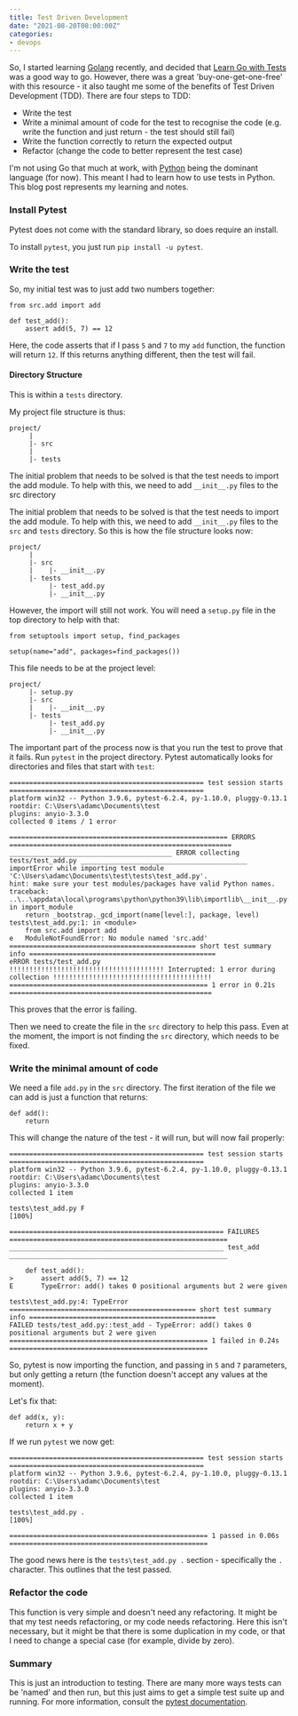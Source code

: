 ```yaml
---
title: Test Driven Development
date: "2021-08-20T08:00:00Z"
categories:
- devops
---
```


So, I started learning [Golang](https://golang.org) recently, and decided that [Learn Go with Tests](https://quii.gitbook.io/learn-go-with-tests/) was a good way to go. However, there was a great 'buy-one-get-one-free' with this resource - it also taught me some of the benefits of Test Driven Development (TDD). There are four steps to TDD:

- Write the test
- Write a minimal amount of code for the test to recognise the code (e.g. write the function and just return - the test should still fail)
- Write the function correctly to return the expected output
- Refactor (change the code to better represent the test case)

I'm not using Go that much at work, with [Python](https://python.org) being  the dominant language (for now). This meant I had to learn how to use tests in Python. This blog post represents my learning and notes. 

### Install Pytest

Pytest does not come with the standard library, so does require an install. 

To install `pytest`, you just run `pip install -u pytest`. 

### Write the test

So, my initial test was to just add two numbers together:


    from src.add import add

    def test_add():
        assert add(5, 7) == 12

Here, the code asserts that if I pass `5` and `7` to my `add` function, the function will return `12`. If this returns anything different, then the test will fail. 

#### Directory Structure

This is within a `tests` directory. 

My project file structure is thus:

    project/
         | 
    	 |- src
         |
         |- tests

The initial problem that needs to be solved is that the test needs to import the add module. To help with this, we need to add `__init__.py` files to the src directory 

The initial problem that needs to be solved is that the test needs to import the add module. To help with this, we need to add `__init__.py` files to the `src` and `tests` directory. So this is how the file structure looks now:
    
    project/
         | 
    	 |- src
         |    |- __init__.py
         |- tests
              |- test_add.py
	          |- __init__.py

However, the import will still not work. You will need a `setup.py` file in the top directory to help with that:

    from setuptools import setup, find_packages

    setup(name="add", packages=find_packages())

This file needs to be at the project level: 

    project/
         |- setup.py
    	 |- src
         |    |- __init__.py
         |- tests
              |- test_add.py
	          |- __init__.py
The important part of the process now is that you run the test to prove that it fails. Run `pytest` in the project directory. Pytest automatically looks for directories and files that start with `test`:

    ================================================= test session starts =================================================
    platform win32 -- Python 3.9.6, pytest-6.2.4, py-1.10.0, pluggy-0.13.1
    rootdir: C:\Users\adamc\Documents\test
    plugins: anyio-3.3.0
    collected 0 items / 1 error
    
    ======================================================= ERRORS ========================================================
    _________________________________________ ERROR collecting tests/test_add.py __________________________________________
    importError while importing test module 'C:\Users\adamc\Documents\test\tests\test_add.py'.
    hint: make sure your test modules/packages have valid Python names.
    traceback:
    ..\..\appdata\local\programs\python\python39\lib\importlib\__init__.py:127: in import_module
        return _bootstrap._gcd_import(name[level:], package, level)
    tests\test_add.py:1: in <module>
        from src.add import add
    e   ModuleNotFoundError: No module named 'src.add'
    =============================================== short test summary info ===============================================
    eRROR tests/test_add.py
    !!!!!!!!!!!!!!!!!!!!!!!!!!!!!!!!!!!!!!! Interrupted: 1 error during collection !!!!!!!!!!!!!!!!!!!!!!!!!!!!!!!!!!!!!!!!
    ================================================== 1 error in 0.21s ===================================================


This proves that the error is failing. 

Then we need to create the file in the `src` directory to help this pass. Even at the moment, the import is not finding the `src` directory, which needs to be fixed.

### Write the minimal amount of code 

We need a file `add.py` in the `src` directory. The first iteration of the file we can add is just a function that returns:

    def add():
        return

This will change the nature of the test - it will run, but will now fail properly:
    
    ================================================= test session starts =================================================
    platform win32 -- Python 3.9.6, pytest-6.2.4, py-1.10.0, pluggy-0.13.1
    rootdir: C:\Users\adamc\Documents\test
    plugins: anyio-3.3.0
    collected 1 item
    
    tests\test_add.py F                                                                                              [100%]
    
    ====================================================== FAILURES =======================================================
    ______________________________________________________ test_add _______________________________________________________
    
        def test_add():
    >       assert add(5, 7) == 12
    E       TypeError: add() takes 0 positional arguments but 2 were given
    
    tests\test_add.py:4: TypeError
    =============================================== short test summary info ===============================================
    FAILED tests/test_add.py::test_add - TypeError: add() takes 0 positional arguments but 2 were given
    ================================================== 1 failed in 0.24s ==================================================

So, pytest is now importing the function, and passing in `5` and `7` parameters, but only getting a return (the function doesn't accept any values at the moment). 

Let's fix that:

    def add(x, y):
        return x + y

If we run `pytest` we now get:

    ================================================= test session starts =================================================
    platform win32 -- Python 3.9.6, pytest-6.2.4, py-1.10.0, pluggy-0.13.1
    rootdir: C:\Users\adamc\Documents\test
    plugins: anyio-3.3.0
    collected 1 item
    
    tests\test_add.py .                                                                                              [100%]
    
    ================================================== 1 passed in 0.06s ==================================================

The good news here is the `tests\test_add.py .` section - specifically the `.` character. This outlines that the test passed.       

### Refactor the code

This function is very simple and doesn't need any refactoring. It might be that my test needs refactoring, or my code needs refactoring. Here this isn't necessary, but it might be that there is some duplication in my code, or that I need to change a special case (for example, divide by zero). 

### Summary 

This is just an introduction to testing. There are many more ways tests can be 'named' and then run, but this just aims to get a simple test suite up and running. For more information, consult the [pytest documentation](https://docs.pytest.org/en/6.2.x/).
